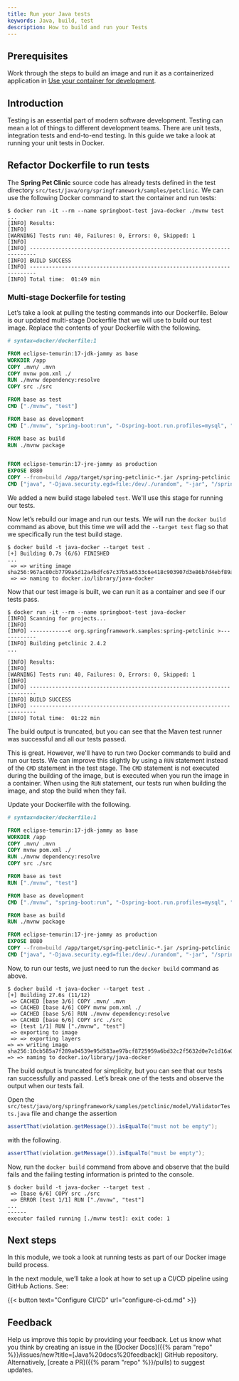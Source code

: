 ```yaml
---
title: Run your Java tests
keywords: Java, build, test
description: How to build and run your Tests
---
```


## Prerequisites

Work through the steps to build an image and run it as a containerized application in [Use your container for development](develop.md).

## Introduction

Testing is an essential part of modern software development. Testing can mean a lot of things to different development teams. There are unit tests, integration tests and end-to-end testing. In this guide we take a look at running your unit tests in Docker.

## Refactor Dockerfile to run tests

The **Spring Pet Clinic** source code has already tests defined in the test directory `src/test/java/org/springframework/samples/petclinic`. We can use the following Docker command to start the container and run tests:

```console
$ docker run -it --rm --name springboot-test java-docker ./mvnw test
...
[INFO] Results:
[INFO]
[WARNING] Tests run: 40, Failures: 0, Errors: 0, Skipped: 1
[INFO]
[INFO] ------------------------------------------------------------------------
[INFO] BUILD SUCCESS
[INFO] ------------------------------------------------------------------------
[INFO] Total time:  01:49 min
```

### Multi-stage Dockerfile for testing

Let’s take a look at pulling the testing commands into our Dockerfile. Below is our updated multi-stage Dockerfile that we will use to build our test image. Replace the contents of your Dockerfile with the following.

```dockerfile
# syntax=docker/dockerfile:1

FROM eclipse-temurin:17-jdk-jammy as base
WORKDIR /app
COPY .mvn/ .mvn
COPY mvnw pom.xml ./
RUN ./mvnw dependency:resolve
COPY src ./src

FROM base as test
CMD ["./mvnw", "test"]

FROM base as development
CMD ["./mvnw", "spring-boot:run", "-Dspring-boot.run.profiles=mysql", "-Dspring-boot.run.jvmArguments='-agentlib:jdwp=transport=dt_socket,server=y,suspend=n,address=*:8000'"]

FROM base as build
RUN ./mvnw package


FROM eclipse-temurin:17-jre-jammy as production
EXPOSE 8080
COPY --from=build /app/target/spring-petclinic-*.jar /spring-petclinic.jar
CMD ["java", "-Djava.security.egd=file:/dev/./urandom", "-jar", "/spring-petclinic.jar"]
```

We added a new build stage labeled `test`. We'll use this stage for running our tests.

Now let’s rebuild our image and run our tests. We will run the `docker build` command as above, but this time we will add the `--target test` flag so that we specifically run the test build stage.

```console
$ docker build -t java-docker --target test .
[+] Building 0.7s (6/6) FINISHED
...
 => => writing image sha256:967ac80cb7799a5d12a4bdfc67c37b5a6533c6e418c903907d3e86b7d4ebf89a
 => => naming to docker.io/library/java-docker
```

Now that our test image is built, we can run it as a container and see if our tests pass.

```console
$ docker run -it --rm --name springboot-test java-docker
[INFO] Scanning for projects...
[INFO]
[INFO] ------------< org.springframework.samples:spring-petclinic >------------
[INFO] Building petclinic 2.4.2
...

[INFO] Results:
[INFO]
[WARNING] Tests run: 40, Failures: 0, Errors: 0, Skipped: 1
[INFO]
[INFO] ------------------------------------------------------------------------
[INFO] BUILD SUCCESS
[INFO] ------------------------------------------------------------------------
[INFO] Total time:  01:22 min
```

The build output is truncated, but you can see that the Maven test runner was successful and all our tests passed.

This is great. However, we'll have to run two Docker commands to build and run our tests. We can improve this slightly by using a `RUN` statement instead of the `CMD` statement in the test stage. The `CMD` statement is not executed during the building of the image, but is executed when you run the image in a container. When using the `RUN` statement, our tests run when building the image, and stop the build when they fail.

Update your Dockerfile with the following.

```dockerfile
# syntax=docker/dockerfile:1

FROM eclipse-temurin:17-jdk-jammy as base
WORKDIR /app
COPY .mvn/ .mvn
COPY mvnw pom.xml ./
RUN ./mvnw dependency:resolve
COPY src ./src

FROM base as test
RUN ["./mvnw", "test"]

FROM base as development
CMD ["./mvnw", "spring-boot:run", "-Dspring-boot.run.profiles=mysql", "-Dspring-boot.run.jvmArguments='-agentlib:jdwp=transport=dt_socket,server=y,suspend=n,address=*:8000'"]

FROM base as build
RUN ./mvnw package

FROM eclipse-temurin:17-jre-jammy as production
EXPOSE 8080
COPY --from=build /app/target/spring-petclinic-*.jar /spring-petclinic.jar
CMD ["java", "-Djava.security.egd=file:/dev/./urandom", "-jar", "/spring-petclinic.jar"]
```

Now, to run our tests, we just need to run the `docker build` command as above.

```console
$ docker build -t java-docker --target test .
[+] Building 27.6s (11/12)
 => CACHED [base 3/6] COPY .mvn/ .mvn
 => CACHED [base 4/6] COPY mvnw pom.xml ./
 => CACHED [base 5/6] RUN ./mvnw dependency:resolve
 => CACHED [base 6/6] COPY src ./src
 => [test 1/1] RUN ["./mvnw", "test"]
 => exporting to image
 => => exporting layers
=> => writing image sha256:10cb585a7f289a04539e95d583ae97bcf8725959a6bd32c2f5632d0e7c1d16a0
=> => naming to docker.io/library/java-docker
```

The build output is truncated for simplicity, but you can see that our tests ran successfully and passed. Let’s break one of the tests and observe the output when our tests fail.

Open the `src/test/java/org/springframework/samples/petclinic/model/ValidatorTests.java` file and change the assertion 

```java
assertThat(violation.getMessage()).isEqualTo("must not be empty");
```

with the following.

```java
assertThat(violation.getMessage()).isEqualTo("must be empty");
```

Now, run the `docker build` command from above and observe that the build fails and the failing testing information is printed to the console.

```console
$ docker build -t java-docker --target test .
 => [base 6/6] COPY src ./src
 => ERROR [test 1/1] RUN ["./mvnw", "test"]
...
------
executor failed running [./mvnw test]: exit code: 1
```

## Next steps

In this module, we took a look at running tests as part of our Docker image build process.

In the next module, we’ll take a look at how to set up a CI/CD pipeline using GitHub Actions. See:

{{< button text="Configure CI/CD" url="configure-ci-cd.md" >}}

## Feedback

Help us improve this topic by providing your feedback. Let us know what you think by creating an issue in the [Docker Docs]({{% param "repo" %}}/issues/new?title=[Java%20docs%20feedback]) GitHub repository. Alternatively, [create a PR]({{% param "repo" %}}/pulls) to suggest updates.

